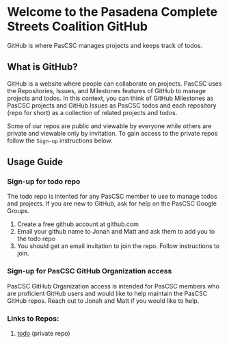 # Welcome to the Pasadena Complete Streets Coalition GitHub
GitHub is where PasCSC manages projects and keeps track of todos.

## What is GitHub?
GitHub is a website where people can collaborate on projects. PasCSC uses the Repositories, Issues, and Milestones features of GitHub to manage projects and todos. In this context, you can think of GitHub Milestones as PasCSC projects and GitHub Issues as PasCSC todos and each repository (repo for short) as a collection of related projects and todos.

Some of our repos are public and viewable by everyone while others are private and viewable only by invitation. To gain access to the private repos follow the `Sign-up` instructions below. 

## Usage Guide

### Sign-up for todo repo
The todo repo is intented for any PasCSC member to use to manage todos and projects. If you are new to GitHub, ask for help on the PasCSC Google Groups.

1. Create a free github account at github.com
2. Email your github name to Jonah and Matt and ask them to add you to the todo repo
3. You should get an email invitation to join the repo.  Follow instructions to join.

### Sign-up for PasCSC GitHub Organization access
PasCSC GitHub Organization access is intended for PasCSC members who are proficient GitHub users and would like to help maintain the PasCSC GitHub repos. Reach out to Jonah and Matt if you would like to help.

### Links to Repos:
1. [todo](https://github.com/Pasadena-Complete-Streets-Coalition/todo) (private repo)
